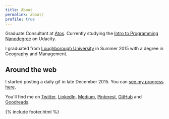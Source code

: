 ```yaml
---
title: About
permalink: about/
profile: true
---
```


Graduate Consultant at [Atos](http://atos.net/en-us/home/we-do/consulting.html). Currently studying the [Intro to Programming Nanodegree](https://www.udacity.com/course/intro-to-programming-nanodegree--nd000) on Udacity. 

I graduated from [Loughborough University](http://www.lboro.ac.uk/) in Summer 2015 with a degree in Geography and Management.

## Around the web
I started posting a daily gif in late December 2015. You can [see my progress here](http://daily.tmault.co.uk).

You'll find me on [Twitter](https://twitter.com/tmault), [LinkedIn](https://uk.linkedin.com/in/tmault), [Medium](http://medium.com/@tmault), [Pinterest](https://www.pinterest.com/thomasmault/), [GitHub](https://github.com/tmault) and [Goodreads](https://www.goodreads.com/user/show/49267595-thomas-mault).

{% include footer.html %}